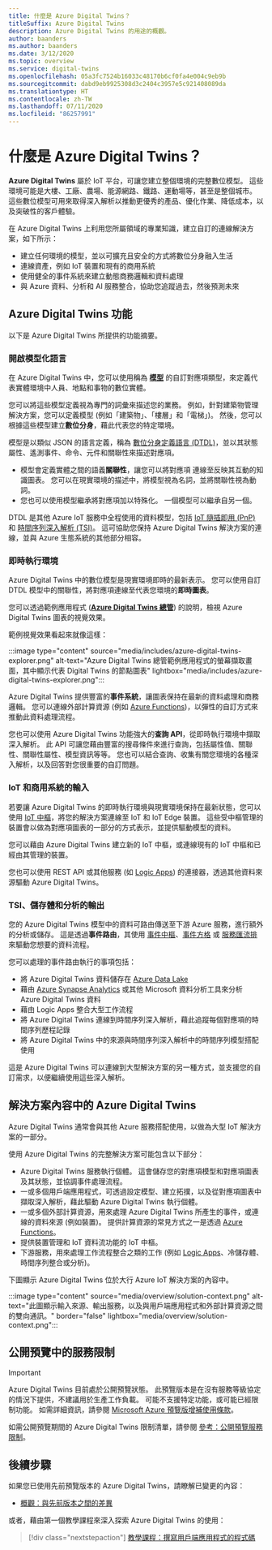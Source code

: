 ```yaml
---
title: 什麼是 Azure Digital Twins？
titleSuffix: Azure Digital Twins
description: Azure Digital Twins 的用途的概觀。
author: baanders
ms.author: baanders
ms.date: 3/12/2020
ms.topic: overview
ms.service: digital-twins
ms.openlocfilehash: 05a3fc7524b16033c48170b6cf0fa4e004c9eb9b
ms.sourcegitcommit: dabd9eb9925308d3c2404c3957e5c921408089da
ms.translationtype: HT
ms.contentlocale: zh-TW
ms.lasthandoff: 07/11/2020
ms.locfileid: "86257991"
---
```

# <a name="what-is-azure-digital-twins"></a>什麼是 Azure Digital Twins？

**Azure Digital Twins** 屬於 IoT 平台，可讓您建立整個環境的完整數位模型。 這些環境可能是大樓、工廠、農場、能源網路、鐵路、運動場等，甚至是整個城市。 這些數位模型可用來取得深入解析以推動更優秀的產品、優化作業、降低成本，以及突破性的客戶體驗。

在 Azure Digital Twins 上利用您所屬領域的專業知識，建立自訂的連線解決方案，如下所示：
* 建立任何環境的模型，並以可擴充且安全的方式將數位分身融入生活
* 連線資產，例如 IoT 裝置和現有的商用系統
* 使用健全的事件系統來建立動態商務邏輯和資料處理
* 與 Azure 資料、分析和 AI 服務整合，協助您追蹤過去，然後預測未來

## <a name="azure-digital-twins-capabilities"></a>Azure Digital Twins 功能

以下是 Azure Digital Twins 所提供的功能摘要。

### <a name="open-modeling-language"></a>開啟模型化語言

在 Azure Digital Twins 中，您可以使用稱為 [**模型**](concepts-models.md) 的自訂對應項類型，來定義代表實體環境中人員、地點和事物的數位實體。 

您可以將這些模型定義視為專門的詞彙來描述您的業務。 例如，針對建築物管理解決方案，您可以定義模型 (例如「建築物」、「樓層」和「電梯」)。 然後，您可以根據這些模型建立**數位分身**，藉此代表您的特定環境。

模型是以類似 JSON 的語言定義，稱為 [數位分身定義語言 (DTDL)](https://github.com/Azure/opendigitaltwins-dtdl/blob/master/DTDL/v2/dtdlv2.md)，並以其狀態屬性、遙測事件、命令、元件和關聯性來描述對應項。
* 模型會定義實體之間的語義**關聯性**，讓您可以將對應項 連線至反映其互動的知識圖表。 您可以在現實環境的描述中，將模型視為名詞，並將關聯性視為動詞。
* 您也可以使用模型繼承將對應項加以特殊化。 一個模型可以繼承自另一個。

DTDL 是其他 Azure IoT 服務中全程使用的資料模型，包括 [IoT 隨插即用 (PnP)](../iot-pnp/overview-iot-plug-and-play.md) 和 [時間序列深入解析 (TSI)](../time-series-insights/time-series-insights-update-overview.md)。 這可協助您保持 Azure Digital Twins 解決方案的連線，並與 Azure 生態系統的其他部分相容。

### <a name="live-execution-environment"></a>即時執行環境

Azure Digital Twins 中的數位模型是現實環境即時的最新表示。 您可以使用自訂 DTDL 模型中的關聯性，將對應項連線至代表您環境的**即時圖表**。

您可以透過範例應用程式 ([**Azure Digital Twins 總管**](https://github.com/Azure-Samples/digital-twins-explorer)) 的說明，檢視 Azure Digital Twins 圖表的視覺效果。

範例視覺效果看起來就像這樣：

:::image type="content" source="media/includes/azure-digital-twins-explorer.png" alt-text="Azure Digital Twins 總管範例應用程式的螢幕擷取畫面，其中顯示代表 Digital Twins 的節點圖表" lightbox="media/includes/azure-digital-twins-explorer.png":::

Azure Digital Twins 提供豐富的**事件系統**，讓圖表保持在最新的資料處理和商務邏輯。 您可以連線外部計算資源 (例如 [Azure Functions](../azure-functions/functions-overview.md))，以彈性的自訂方式來推動此資料處理流程。

您也可以使用 Azure Digital Twins 功能強大的**查詢 API**，從即時執行環境中擷取深入解析。 此 API 可讓您藉由豐富的搜尋條件來進行查詢，包括屬性值、關聯性、關聯性屬性、模型資訊等等。 您也可以結合查詢、收集有關您環境的各種深入解析，以及回答對您很重要的自訂問題。

### <a name="input-from-iot-and-business-systems"></a>IoT 和商用系統的輸入

若要讓 Azure Digital Twins 的即時執行環境與現實環境保持在最新狀態，您可以使用 [IoT 中樞](../iot-hub/about-iot-hub.md)，將您的解決方案連線至 IoT 和 IoT Edge 裝置。 這些受中樞管理的裝置會以做為對應項圖表的一部分的方式表示，並提供驅動模型的資料。

您可以藉由 Azure Digital Twins 建立新的 IoT 中樞，或連線現有的 IoT 中樞和已經由其管理的裝置。

您也可以使用 REST API 或其他服務 (如 [Logic Apps](../logic-apps/logic-apps-overview.md)) 的連接器，透過其他資料來源驅動 Azure Digital Twins。

### <a name="output-to-tsi-storage-and-analytics"></a>TSI、儲存體和分析的輸出

您的 Azure Digital Twins 模型中的資料可路由傳送至下游 Azure 服務，進行額外的分析或儲存。 這是透過**事件路由**，其使用 [事件中樞](../event-hubs/event-hubs-about.md)、[事件方格](../event-grid/overview.md) 或 [服務匯流排](../service-bus-messaging/service-bus-messaging-overview.md) 來驅動您想要的資料流程。

您可以處理的事件路由執行的事項包括：
* 將 Azure Digital Twins 資料儲存在 [Azure Data Lake](../storage/blobs/data-lake-storage-introduction.md)
* 藉由 [Azure Synapse Analytics](../synapse-analytics/sql-data-warehouse/sql-data-warehouse-overview-what-is.md) 或其他 Microsoft 資料分析工具來分析 Azure Digital Twins 資料
* 藉由 Logic Apps 整合大型工作流程
* 將 Azure Digital Twins 連線到時間序列深入解析，藉此追蹤每個對應項的時間序列歷程記錄
* 將 Azure Digital Twins 中的來源與時間序列深入解析中的時間序列模型搭配使用

這是 Azure Digital Twins 可以連線到大型解決方案的另一種方式，並支援您的自訂需求，以便繼續使用這些深入解析。

## <a name="azure-digital-twins-in-a-solution-context"></a>解決方案內容中的 Azure Digital Twins

Azure Digital Twins 通常會與其他 Azure 服務搭配使用，以做為大型 IoT 解決方案的一部分。 

使用 Azure Digital Twins 的完整解決方案可能包含以下部分：
* Azure Digital Twins 服務執行個體。 這會儲存您的對應項模型和對應項圖表及其狀態，並協調事件處理流程。
* 一或多個用戶端應用程式，可透過設定模型、建立拓撲，以及從對應項圖表中擷取深入解析，藉此驅動 Azure Digital Twins 執行個體。
* 一或多個外部計算資源，用來處理 Azure Digital Twins 所產生的事件，或連線的資料來源 (例如裝置)。 提供計算資源的常見方式之一是透過 [Azure Functions](../azure-functions/functions-overview.md)。
* 提供裝置管理和 IoT 資料流功能的 IoT 中樞。
* 下游服務，用來處理工作流程整合之類的工作 (例如 [Logic Apps](../logic-apps/logic-apps-overview.md)、冷儲存體、時間序列整合或分析)。 

下圖顯示 Azure Digital Twins 位於大行 Azure IoT 解決方案的內容中。

:::image type="content" source="media/overview/solution-context.png" alt-text="此圖顯示輸入來源、輸出服務，以及與用戶端應用程式和外部計算資源之間的雙向通訊。" border="false" lightbox="media/overview/solution-context.png":::

## <a name="service-limits-in-public-preview"></a>公開預覽中的服務限制

> [!IMPORTANT]
> Azure Digital Twins 目前處於公開預覽狀態。
> 此預覽版本是在沒有服務等級協定的情況下提供，不建議用於生產工作負載。 可能不支援特定功能，或可能已經限制功能。 如需詳細資訊，請參閱 [Microsoft Azure 預覽版增補使用條款](https://azure.microsoft.com/support/legal/preview-supplemental-terms/)。

如需公開預覽期間的 Azure Digital Twins 限制清單，請參閱 [參考：公開預覽服務限制](reference-service-limits.md)。

## <a name="next-steps"></a>後續步驟

如果您已使用先前預覽版本的 Azure Digital Twins，請瞭解已變更的內容：
* [概觀：與先前版本之間的差異](overview-differences.md)

或者，藉由第一個教學課程來深入探索 Azure Digital Twins 的使用：

> [!div class="nextstepaction"]
> [教學課程：撰寫用戶端應用程式的程式碼](tutorial-code.md)
